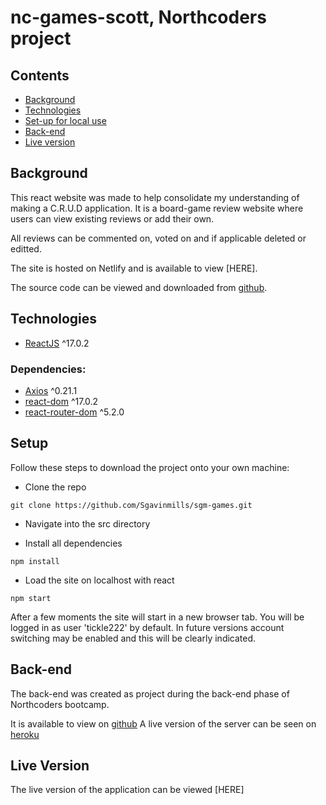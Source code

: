 # nc-games-scott, Northcoders project

## Contents
- [Background](#background)
- [Technologies](#technologies)
- [Set-up for local use](#setup)
- [Back-end](#backend)
- [Live version](#live)

<a name=background></a>
## Background

This react website was made to help consolidate my understanding of making a C.R.U.D application. It is a board-game review website where users can view existing reviews or add their own.

All reviews can be commented on, voted on and if applicable deleted or editted.

The site is hosted on Netlify and is available to view [HERE].

The source code can be viewed and downloaded from [github](https://github.com/Sgavinmills/sgm-games).


<a name=technologies></a>
## Technologies

- [ReactJS](https://reactjs.org/) ^17.0.2

### Dependencies:
- [Axios](https://axios-http.com/docs/intro) ^0.21.1
- [react-dom]() ^17.0.2
- [react-router-dom]() ^5.2.0

<a name=setup></a>
## Setup

Follow these steps to download the project onto your own machine:

- Clone the repo
~~~
git clone https://github.com/Sgavinmills/sgm-games.git
~~~

- Navigate into the src directory

- Install all dependencies
~~~
npm install
~~~

- Load the site on localhost with react
~~~
npm start
~~~

After a few moments the site will start in a new browser tab. You will be logged in as user 'tickle222' by default. In future versions account switching may be enabled and this will be clearly indicated.






<a name=backend></a>
## Back-end

The back-end was created as project during the back-end phase of Northcoders bootcamp. 

It is available to view on [github](https://github.com/Sgavinmills/nc-games-scott)
A live version of the server can be seen on [heroku](https://nc-games-scott.herokuapp.com/api/)

 

<a name=live></a>
## Live Version
The live version of the application can be viewed [HERE]